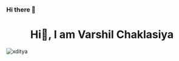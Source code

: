 ### Hi there 👋
<h1 align="center">Hi👋, I am Varshil Chaklasiya</h1>
<p align="left"> <img src="https://komarev.com/ghpvc/?username=ivarshil&label=Profile%20views&color=0e75b6&style=plastic" alt="xditya" /> </p>

<!--
**ivarshil/ivarshil** is a ✨ _special_ ✨ repository because its `README.md` (this file) appears on your GitHub profile.
